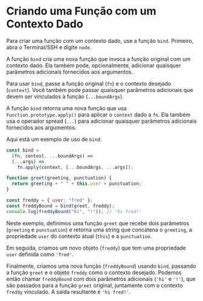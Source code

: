 # Criando uma Função com um Contexto Dado

Para criar uma função com um contexto dado, use a função `bind`. Primeiro, abra o Terminal/SSH e digite `node`.

A função `bind` cria uma nova função que invoca a função original com um contexto dado. Ela também pode, opcionalmente, adicionar quaisquer parâmetros adicionais fornecidos aos argumentos.

Para usar `bind`, passe a função original (`fn`) e o contexto desejado (`context`). Você também pode passar quaisquer parâmetros adicionais que devem ser vinculados à função (`...boundArgs`).

A função `bind` retorna uma nova função que usa `Function.prototype.apply()` para aplicar o `context` dado a `fn`. Ela também usa o operador spread (`...`) para adicionar quaisquer parâmetros adicionais fornecidos aos argumentos.

Aqui está um exemplo de uso de `bind`:

```js
const bind =
  (fn, context, ...boundArgs) =>
  (...args) =>
    fn.apply(context, [...boundArgs, ...args]);

function greet(greeting, punctuation) {
  return greeting + " " + this.user + punctuation;
}

const freddy = { user: "fred" };
const freddyBound = bind(greet, freddy);
console.log(freddyBound("hi", "!")); // 'hi fred!'
```

Neste exemplo, definimos uma função `greet` que recebe dois parâmetros (`greeting` e `punctuation`) e retorna uma string que concatena o `greeting`, a propriedade `user` do contexto atual (`this`) e a `punctuation`.

Em seguida, criamos um novo objeto (`freddy`) que tem uma propriedade `user` definida como `'fred'`.

Finalmente, criamos uma nova função (`freddyBound`) usando `bind`, passando a função `greet` e o objeto `freddy` como o contexto desejado. Podemos então chamar `freddyBound` com dois parâmetros adicionais (`'hi'` e `'!'`), que são passados para a função `greet` original, juntamente com o contexto `freddy` vinculado. A saída resultante é `'hi fred!'`.
